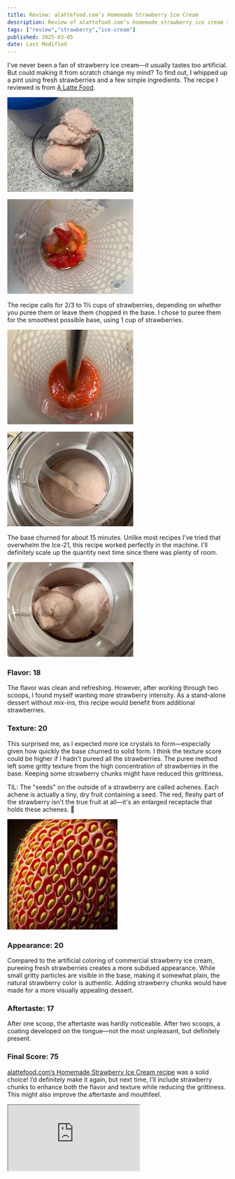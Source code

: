 ```yaml
---
title: Review: alattefood.com’s Homemade Strawberry Ice Cream
description: Review of alattefood.com’s homemade strawberry ice cream recipe.
tags: ["review","strawberry","ice-cream"]
published: 2025-03-05
date: Last Modified
---
```


I've never been a fan of strawberry ice cream—it usually tastes too artificial. But could making it from scratch change my mind? To find out, I whipped up a pint using fresh strawberries and a few simple ingredients. The recipe I reviewed is from [A Latte Food](https://www.alattefood.com/homemade-strawberry-ice-cream/).


![strawberry-ice-cream.jpg](strawberry-ice-cream.jpg)


![ingredients.jpg](ingredients.jpg)


The recipe calls for 2/3 to 1½ cups of strawberries, depending on whether you puree them or leave them chopped in the base. I chose to puree them for the smoothest possible base, using 1 cup of strawberries.


![puree.jpg](puree.jpg)


![churning.jpg](churning.jpg)


The base churned for about 15 minutes. Unlike most recipes I've tried that overwhelm the Ice-21, this recipe worked perfectly in the machine. I'll definitely scale up the quantity next time since there was plenty of room.


![finished.jpg](finished.jpg)


### **Flavor: 18**


The flavor was clean and refreshing. However, after working through two scoops, I found myself wanting more strawberry intensity. As a stand-alone dessert without mix-ins, this recipe would benefit from additional strawberries.


### **Texture: 20**


This surprised me, as I expected more ice crystals to form—especially given how quickly the base churned to solid form. I think the texture score could be higher if I hadn't pureed all the strawberries. The puree method left some gritty texture from the high concentration of strawberries in the base. Keeping some strawberry chunks might have reduced this grittiness.


TIL: The "seeds" on the outside of a strawberry are called achenes. Each achene is actually a tiny, dry fruit containing a seed. The red, fleshy part of the strawberry isn't the true fruit at all—it's an enlarged receptacle that holds these achenes. 🤯


![ai-generated-achenes.jpg](ai-generated-achenes.jpg)


### **Appearance: 20**


Compared to the artificial coloring of commercial strawberry ice cream, pureeing fresh strawberries creates a more subdued appearance. While small gritty particles are visible in the base, making it somewhat plain, the natural strawberry color is authentic. Adding strawberry chunks would have made for a more visually appealing dessert.


### **Aftertaste: 17**


After one scoop, the aftertaste was hardly noticeable. After two scoops, a coating developed on the tongue—not the most unpleasant, but definitely present.


### Final Score: 75



[alattefood.com’s Homemade Strawberry Ice Cream recipe](https://www.alattefood.com/homemade-strawberry-ice-cream/) was a solid choice! I’d definitely make it again, but next time, I’ll include strawberry chunks to enhance both the flavor and texture while reducing the grittiness. This might also improve the aftertaste and mouthfeel.


<iframe src="https://app.freezethepint.com/ice-cream/homemade-strawberry-ice-cream" title="Gallery of frozen dessert recipes."></iframe>



